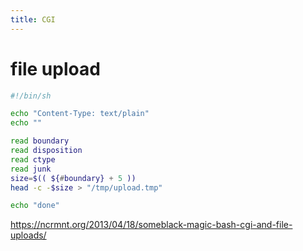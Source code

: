 ```yaml
---
title: CGI
---
```


# file upload
```bash
#!/bin/sh

echo "Content-Type: text/plain"
echo ""

read boundary
read disposition
read ctype
read junk
size=$(( ${#boundary} + 5 ))
head -c -$size > "/tmp/upload.tmp"

echo "done"
```
<https://ncrmnt.org/2013/04/18/someblack-magic-bash-cgi-and-file-uploads/>